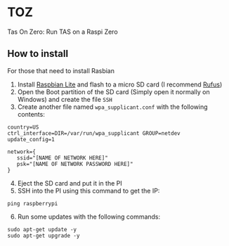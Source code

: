 # TOZ
Tas On Zero: Run TAS on a Raspi Zero

## How to install
For those that need to install Rasbian
1. Install [Raspbian Lite](https://www.raspberrypi.org/downloads/raspbian/) and flash to a micro SD card (I recommend [Rufus](https://rufus.ie/))
2. Open the Boot partition of the SD card (Simply open it normally on Windows) and create the file `SSH`
3. Create another file named `wpa_supplicant.conf` with the following contents:
```
country=US
ctrl_interface=DIR=/var/run/wpa_supplicant GROUP=netdev
update_config=1

network={
   ssid="[NAME OF NETWORK HERE]"
   psk="[NAME OF NETWORK PASSWORD HERE]"
}
```
4. Eject the SD card and put it in the PI
5. SSH into the PI using this command to get the IP:
```
ping raspberrypi
```
6. Run some updates with the following commands:
```
sudo apt-get update -y
sudo apt-get upgrade -y
```
